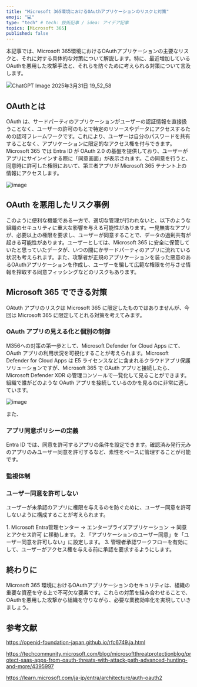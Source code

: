 ```yaml
---
title: "Microsoft 365環境におけるOAuthアプリケーションのリスクと対策"
emoji: "💻" 
type: "tech" # tech: 技術記事 / idea: アイデア記事
topics: [Microsoft 365] 
published: false
---
```


本記事では、Microsoft 365環境におけるOAuthアプリケーションの主要なリスクと、それに対する具体的な対策について解説します。特に、最近増加しているOAuthを悪用した攻撃手法と、それらを防ぐために考えられる対策について言及します。

![ChatGPT Image 2025年3月31日 19_52_58](https://github.com/user-attachments/assets/e4d90178-8ffb-49ba-88b7-4e4236ed3dc2)

## OAuthとは

OAuth は、サードパーティのアプリケーションがユーザーの認証情報を直接扱うことなく、ユーザーの許可のもとで特定のリソースやデータにアクセスするための認可フレームワークです。​これにより、ユーザーは自分のパスワードを共有することなく、アプリケーションに限定的なアクセス権を付与できます。Microsoft 365 では Entra ID が OAuth 2.0 の基盤を提供しており、ユーザーがアプリにサインインする際に「同意画面」が表示されます。この同意を行うと、同意時に許可した権限において、第三者アプリが Microsoft 365 テナント上の情報にアクセスします。

![image](https://github.com/user-attachments/assets/373a04ef-7cfd-4085-8b9a-1881280022bb)

## OAuth を悪用したリスク事例

このように便利な機能である一方で、適切な管理が行われないと、以下のような組織のセキュリティに重大な影響を与える可能性があります。一見無害なアプリが、必要以上の権限を要求し、ユーザーが同意することで、データの過剰共有が起きる可能性があります。ユーザーとしては、Microsoft 365 に安全に保管していたと思っていたデータが、いつの間にかサードパーティのアプリに流れている状況も考えられます。また、攻撃者が正規のアプリケーションを装った悪意のあるOAuthアプリケーションを作成し、ユーザーを騙して広範な権限を付与させ情報を搾取する同意フィッシングなどのリスクもあります。

## Microsoft 365 でできる対策

OAtuth アプリのリスクは Microsoft 365 に限定したものではありませんが、今回は Microsoft 365 に限定してとれる対策を考えてみます。

### OAuth アプリの見える化と個別の制御

M356への対策の第一歩として、Microsoft Defender for Cloud Apps にて、OAuth アプリの利用状況を可視化することが考えられます。Microsoft Defender for Cloud Apps は E5 ライセンスなどに含まれるクラウドアプリ保護ソリューションですが、Microsoft 365 で OAuth アプリと接続したら、Microsoft Defender XDR の管理コンソールで一覧化して見ることができます。組織で誰がどのような OAuth アプリを接続しているのかを見るのに非常に適しています。

![image](https://github.com/user-attachments/assets/49c0facb-daf4-4a9b-a7fb-a7713536aa03)

また、

### アプリ同意ポリシーの定義

Entra ID では、同意を許可するアプリの条件を設定できます。確認済み発行元みのアプリのみユーザー同意を許可するなど、素性をベースに管理することが可能です。

### 監視体制



### ユーザー同意を許可しない
ユーザーが未承認のアプリに権限を与えるのを防ぐために、ユーザー同意を許可しないように構成することが考えられます。

1️. Microsoft Entra管理センター → エンタープライズアプリケーション → 同意とアクセス許可 に移動します。
2️. 「アプリケーションのユーザー同意」を「ユーザー同意を許可しない」に設定します。
3. 管理者承認ワークフローを有効にして、ユーザーがアクセス権を与える前に承認を要求するようにします。

## 終わりに

Microsoft 365 環境におけるOAuthアプリケーションのセキュリティは、組織の重要な資産を守る上で不可欠な要素です。これらの対策を組み合わせることで、OAuthを悪用した攻撃から組織を守りながら、必要な業務効率化を実現していきましょう。

## 参考文献
https://openid-foundation-japan.github.io/rfc6749.ja.html

https://techcommunity.microsoft.com/blog/microsoftthreatprotectionblog/protect-saas-apps-from-oauth-threats-with-attack-path-advanced-hunting-and-more/4395997

https://learn.microsoft.com/ja-jp/entra/architecture/auth-oauth2
